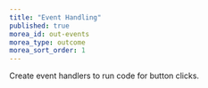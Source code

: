 ```yaml
---
title: "Event Handling"
published: true
morea_id: out-events
morea_type: outcome
morea_sort_order: 1
---
```


Create event handlers to run code for button clicks.
